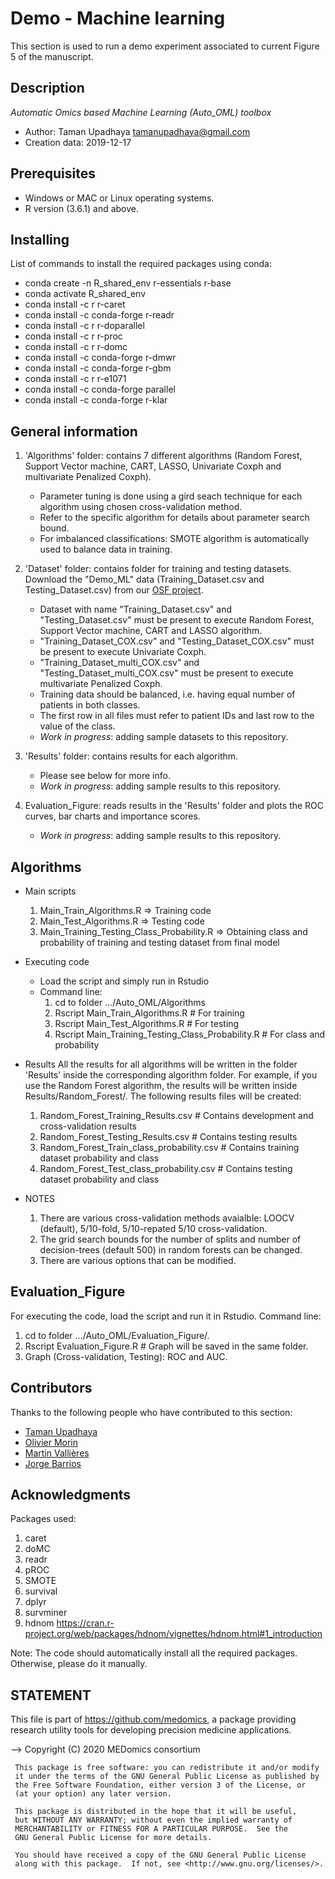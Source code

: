 # Demo - Machine learning

This section is used to run a demo experiment associated to current Figure 5 of the manuscript.

## Description

<em>Automatic Omics based Machine Learning (Auto_OML) toolbox</em>
* Author: Taman Upadhaya <tamanupadhaya@gmail.com>
* Creation data: 2019-12-17

## Prerequisites
* Windows or MAC or Linux operating systems.
* R version (3.6.1) and above.

## Installing

List of commands to install the required packages using conda:

* conda create -n R_shared_env r-essentials r-base
* conda activate R_shared_env
* conda install -c r r-caret
* conda install -c conda-forge r-readr 
* conda install -c r r-doparallel 
* conda install -c r r-proc 
* conda install -c r r-domc 
* conda install -c conda-forge r-dmwr 
* conda install -c conda-forge r-gbm 
* conda install -c r r-e1071
* conda install -c conda-forge parallel
* conda install -c conda-forge r-klar 

## General information

1. 'Algorithms' folder: contains 7 different algorithms (Random Forest, Support Vector machine, CART, LASSO, Univariate Coxph and multivariate Penalized Coxph).
     * Parameter tuning is done using a gird seach technique for each algorithm using chosen cross-validation method.
     * Refer to the specific algorithm for details about parameter search bound.
     * For imbalanced classifications: SMOTE algorithm is automatically used to balance data in training. 
 
2. 'Dataset' folder: contains folder for training and testing datasets. Download the "Demo_ML" data (Training_Dataset.csv and Testing_Dataset.csv) from our [OSF project](https://osf.io/ytge5/).
     * Dataset with name "Training_Dataset.csv" and "Testing_Dataset.csv" must be present to execute Random Forest, Support Vector machine, CART and LASSO algorithm.
     * "Training_Dataset_COX.csv" and "Testing_Dataset_COX.csv" must be present to execute Univariate Coxph.
     * "Training_Dataset_multi_COX.csv" and "Testing_Dataset_multi_COX.csv" must be present to execute multivariate Penalized Coxph.
     * Training data should be balanced, i.e. having equal number of patients in both classes.
     * The first row in all files must refer to patient IDs and last row to the value of the class.
     * <em>Work in progress</em>: adding sample datasets to this repository.

3. 'Results' folder: contains results for each algorithm. 
     * Please see below for more info.
     * <em>Work in progress</em>: adding sample results to this repository.

4. Evaluation_Figure: reads results in the 'Results' folder and plots the ROC curves, bar charts and importance scores.
     * <em>Work in progress</em>: adding sample results to this repository.

## Algorithms

* Main scripts
     1. Main_Train_Algorithms.R => Training code
     2. Main_Test_Algorithms.R => Testing code
     3. Main_Training_Testing_Class_Probability.R  => Obtaining class and probability of training and testing dataset from final model 

* Executing code
     * Load the script and simply run in Rstudio 
     * Command line:  
          1. cd to folder .../Auto_OML/Algorithms
          2. Rscript Main_Train_Algorithms.R                    # For training
          3. Rscript Main_Test_Algorithms.R                     # For testing
          4. Rscript Main_Training_Testing_Class_Probability.R  # For class and probability


* Results
All the results for all algorithms will be written in the folder 'Results' inside the corresponding algorithm folder. For example, if you use the Random Forest algorithm, the results will be written inside Results/Random_Forest/. The following results files will be created:  
     1. Random_Forest_Training_Results.csv        # Contains development and cross-validation results
     2. Random_Forest_Testing_Results.csv         # Contains testing results
     3. Random_Forest_Train_class_probability.csv # Contains training dataset probability and class
     4. Random_Forest_Test_class_probability.csv  # Contains testing dataset probability and class

* NOTES
     1. There are various cross-validation methods avaialble: LOOCV (default), 5/10-fold, 5/10-repated 5/10 cross-validation.
     2. The grid search bounds for the number of splits and number of decision-trees (default 500) in random forests can be changed.
     3. There are various options that can be modified.

## Evaluation_Figure
For executing the code, load the script and run it in Rstudio. Command line:
1. cd to folder .../Auto_OML/Evaluation_Figure/.
2. Rscript Evaluation_Figure.R # Graph will be saved in the same folder.
3. Graph (Cross-validation, Testing): ROC and AUC.

## Contributors

Thanks to the following people who have contributed to this section:

* [Taman Upadhaya](https://github.com/TmnGitHub)
* [Olivier Morin](https://github.com/OlivierMorinUCSF)
* [Martin Vallières](https://github.com/mvallieres)
* [Jorge Barrios](https://github.com/numeroj)

## Acknowledgments

Packages used:

1. caret
2. doMC
3. readr
4. pROC
5. SMOTE
6. survival
7. dplyr
8. survminer
9. hdnom https://cran.r-project.org/web/packages/hdnom/vignettes/hdnom.html#1_introduction

Note: The code should automatically install all the required packages. Otherwise, please do it manually.

## STATEMENT

 This file is part of <https://github.com/medomics>, a package providing research utility tools for developing precision medicine applications. 
 
 --> Copyright (C) 2020  MEDomics consortium

     This package is free software: you can redistribute it and/or modify
     it under the terms of the GNU General Public License as published by
     the Free Software Foundation, either version 3 of the License, or
     (at your option) any later version.

     This package is distributed in the hope that it will be useful,
     but WITHOUT ANY WARRANTY; without even the implied warranty of
     MERCHANTABILITY or FITNESS FOR A PARTICULAR PURPOSE.  See the
     GNU General Public License for more details.
 
     You should have received a copy of the GNU General Public License
     along with this package.  If not, see <http://www.gnu.org/licenses/>.
